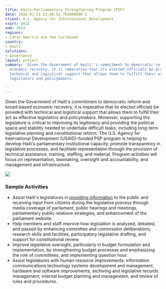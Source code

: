 ```yaml
---
title: Haiti—Parliamentary Strengthening Program (PSP)
date: 2016-01-21 22:40:52.765000000 Z
client: U.S. Agency for International Development
start: 2011
end: 2014
regions:
- Latin America and the Caribbean
country:
- Haiti
solutions:
- Governance
layout: project
summary: 'Given the Government of Haiti''s commitment to democratic reform and broad-based
  economic recovery, it is imperative that its elected officials be provided with
  technical and logistical support that allows them to fulfill their act as effective
  legislators and policymakers.

'
---
```


Given the Government of Haiti's commitment to democratic reform and broad-based economic recovery, it is imperative that its elected officials be provided with technical and logistical support that allows them to fulfill their act as effective legislators and policymakers. Moreover, supporting the legislature is critical to improving its legitimacy and providing the political space and stability needed to undertake difficult tasks, including long-term legislative planning and constitutional reform. The U.S. Agency for International Development (USAID)-funded PSP program is helping to develop Haiti's parliamentary institutional capacity, promote transparency in legislative processes, and facilitate representation through the provision of technical assistance, training, staffing, and material. Program activities will focus on representation, lawmaking, oversight and accountability, and management and infrastructure.

![][1]

###  Sample Activities

* Assist Haiti's legislatures in [providing information][2] to the public and receiving input from citizens during the legislative process through media coverage of parliament, public hearings and meetings, parliamentary public relations strategies, and enhancement of the parliament website.
* Help members and staff improve how legislation is analyzed, debated, and passed by enhancing committee and commission deliberations, research skills and facilities, participatory legislative drafting, and support for constitutional review.
* Improve legislative oversight, particularly in budget formulation and implementation, by strengthening budget processes and emphasizing the role of committees, and implementing question hour.
* Assist legislatures with human resource improvements, information communications technology systems development and management, hardware and software improvements, archiving and legislative records management, internal budget planning and management, and review of rules and procedures.

[1]: https://assetify-dai.com/projects/HaitiParliament.jpg
[2]: http://www.youtube.com/watch?v=ECNdMAfUThE&feature=youtu.be
